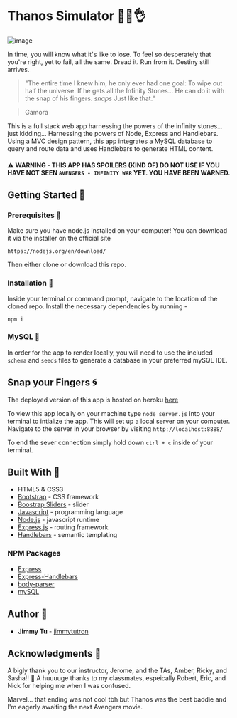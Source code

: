 # Thanos Simulator :imp::sparkles::ok_hand:

![image](https://i.gyazo.com/2d0cb7010b1a01d6fc0d294fffa9680a.jpg)

 In time, you will know what it's like to lose. To feel so desperately that you're right, yet to fail, all the same. Dread it. Run from it. Destiny still arrives.

 > "The entire time I knew him, he only ever had one goal: To wipe out half the universe. If he gets all the Infinity Stones...
> He can do it with the snap of his fingers. *snaps* Just like that."

> Gamora

 This is a full stack web app harnessing the powers of the infinity stones... just kidding... Harnessing the powers of Node, Express and Handlebars. Using a MVC design pattern, this app integrates a MySQL database to query and route data and uses Handlebars to generate HTML content.

#### :warning: WARNING - THIS APP HAS SPOILERS (KIND OF) DO NOT USE IF YOU HAVE NOT SEEN `AVENGERS - INFINITY WAR` YET. YOU HAVE BEEN WARNED.



## Getting Started :floppy_disk:

### Prerequisites :open_file_folder:
Make sure you have node.js installed on your computer! You can download it via the installer on the official site
```
https://nodejs.org/en/download/
```

Then either clone or download this repo.

### Installation :file_folder:
Inside your terminal or command prompt, navigate to the location of the cloned repo. Install the necessary dependencies by running - 
```
npm i
```

### MySQL :dolphin:
In order for the app to render locally, you will need to use the included `schema` and `seeds` files to generate a database in your preferred mySQL IDE. 

## Snap your Fingers :cyclone:

The deployed version of this app is hosted on heroku [here](https://mysterious-harbor-91238.herokuapp.com/)

To view this app locally on your machine type `node server.js` into your terminal to intialize the app. This will set up a local server on your computer. Navigate to the server in your browser by visiting `http://localhost:8888/`

To end the sever connection simply hold down `ctrl + c` inside of your terminal.

## Built With :crescent_moon:
* HTML5 & CSS3
* [Bootstrap](https://getbootstrap.com/) - CSS framework
* [Boostrap Sliders](http://seiyria.com/bootstrap-slider/) - slider
* [Javascript](https://www.javascript.com/) - programming language
* [Node.js](https://nodejs.org/en/) - javascript runtime
* [Express.js](https://expressjs.com/) - routing framework
* [Handlebars](http://handlebarsjs.com/) - semantic templating

### NPM Packages
* [Express](https://www.npmjs.com/package/express)
* [Express-Handlebars](https://www.npmjs.com/package/express-handlebars)
* [body-parser](https://www.npmjs.com/package/body-parser)
* [mySQL](https://www.npmjs.com/package/mysql)

## Author :key:
* **Jimmy Tu** - [jimmytutron](https://github.com/jimmytutron)


## Acknowledgments :pray:
A bigly thank you to our instructor, Jerome, and the TAs, Amber, Ricky, and Sasha!!  :grimacing:
A huuuuge thanks to my classmates, espeically Robert, Eric, and Nick for helping me when I was confused.

Marvel... that ending was not cool tbh but Thanos was the best baddie and I'm eagerly awaiting the next Avengers movie.